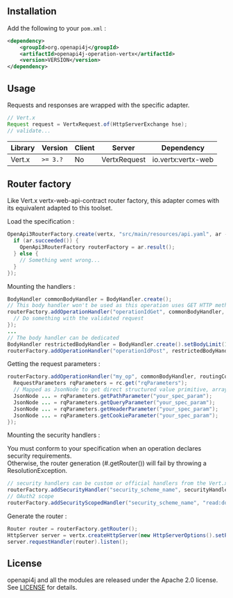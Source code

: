 ## Installation

Add the following to your `pom.xml` :

```xml
<dependency>
    <groupId>org.openapi4j</groupId>
    <artifactId>openapi4j-operation-vertx</artifactId>
    <version>VERSION</version>
</dependency>
```

## Usage

Requests and responses are wrapped with the specific adapter.
```java
// Vert.x
Request request = VertxRequest.of(HttpServerExchange hse);
// validate...
```

| Library         | Version     | Client | Server                  | Dependency                   |
|-----------------|-------------|--------|-------------------------|------------------------------|
| Vert.x          | `>= 3.?`    | No     | VertxRequest            | io.vertx:vertx-web           |

## Router factory

Like Vert.x vertx-web-api-contract router factory, this adapter comes with its equivalent adapted to this toolset.

Load the specification :
```java
OpenApi3RouterFactory.create(vertx, "src/main/resources/api.yaml", ar -> {
  if (ar.succeeded()) {
    OpenApi3RouterFactory routerFactory = ar.result();
  } else {
    // Something went wrong...
  }
});
```

Mounting the handlers :
```java
BodyHandler commonBodyHandler = BodyHandler.create();
// This body handler won't be used as this operation uses GET HTTP method.
routerFactory.addOperationHandler("operationIdGet", commonBodyHandler, routingContext -> {
  // Do something with the validated request
});
...
// The body handler can be dedicated
BodyHandler restrictedBodyHandler = BodyHandler.create().setBodyLimit(150);
routerFactory.addOperationHandler("operationIdPost", restrictedBodyHandler, foo::processPost);
```

Getting the request parameters :
```java
routerFactory.addOperationHandler("my_op", commonBodyHandler, routingContext -> {
  RequestParameters rqParameters = rc.get("rqParameters");
  // Mapped as JsonNode to get direct structured value primitive, array or object.
  JsonNode ... = rqParameters.getPathParameter("your_spec_param");
  JsonNode ... = rqParameters.getQueryParameter("your_spec_param");
  JsonNode ... = rqParameters.getHeaderParameter("your_spec_param");
  JsonNode ... = rqParameters.getCookieParameter("your_spec_param");
});
```

Mounting the security handlers :  

You must conform to your specification when an operation declares security requirements.  
Otherwise, the router generation (#.getRouter()) will fail by throwing a ResolutionException.
```java
// security handlers can be custom or official handlers from the Vert.x stack
routerFactory.addSecurityHandler("security_scheme_name", securityHandler);
// OAuth2 scope
routerFactory.addSecurityScopedHandler("security_scheme_name", "read:document" securityHandler);
```

Generate the router :
```java
Router router = routerFactory.getRouter();
HttpServer server = vertx.createHttpServer(new HttpServerOptions().setPort(8080).setHost("localhost"));
server.requestHandler(router).listen();
```

## License

openapi4j and all the modules are released under the Apache 2.0 license. See [LICENSE](https://github.com/openapi4j/openapi4j/blob/master/LICENSE.md) for details.
